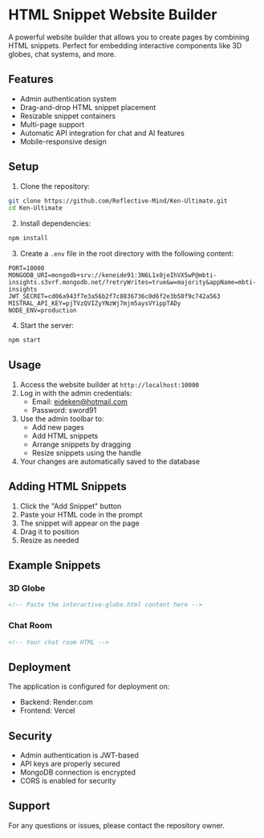 # HTML Snippet Website Builder

A powerful website builder that allows you to create pages by combining HTML snippets. Perfect for embedding interactive components like 3D globes, chat systems, and more.

## Features

- Admin authentication system
- Drag-and-drop HTML snippet placement
- Resizable snippet containers
- Multi-page support
- Automatic API integration for chat and AI features
- Mobile-responsive design

## Setup

1. Clone the repository:
```bash
git clone https://github.com/Reflective-Mind/Ken-Ultimate.git
cd Ken-Ultimate
```

2. Install dependencies:
```bash
npm install
```

3. Create a `.env` file in the root directory with the following content:
```
PORT=10000
MONGODB_URI=mongodb+srv://keneide91:3N6L1x0jeIhVX5wP@mbti-insights.s3vrf.mongodb.net/?retryWrites=true&w=majority&appName=mbti-insights
JWT_SECRET=cd06a943f7e3a56b2f7c8836736c0d6f2e3b58f9c742a563
MISTRAL_API_KEY=pjTVzQVIZyYNzWj7mjm5aysVYippTADy
NODE_ENV=production
```

4. Start the server:
```bash
npm start
```

## Usage

1. Access the website builder at `http://localhost:10000`
2. Log in with the admin credentials:
   - Email: eideken@hotmail.com
   - Password: sword91
3. Use the admin toolbar to:
   - Add new pages
   - Add HTML snippets
   - Arrange snippets by dragging
   - Resize snippets using the handle
4. Your changes are automatically saved to the database

## Adding HTML Snippets

1. Click the "Add Snippet" button
2. Paste your HTML code in the prompt
3. The snippet will appear on the page
4. Drag it to position
5. Resize as needed

## Example Snippets

### 3D Globe
```html
<!-- Paste the interactive-globe.html content here -->
```

### Chat Room
```html
<!-- Your chat room HTML -->
```

## Deployment

The application is configured for deployment on:
- Backend: Render.com
- Frontend: Vercel

## Security

- Admin authentication is JWT-based
- API keys are properly secured
- MongoDB connection is encrypted
- CORS is enabled for security

## Support

For any questions or issues, please contact the repository owner. 